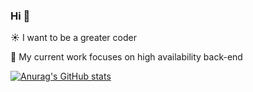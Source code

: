 ### Hi 👋
<!--
**MistraR/MistraR** is a ✨ _special_ ✨ repository because its `README.md` (this file) appears on your GitHub profile.

Here are some ideas to get you started:

- 🔭 I’m currently working on ...
- 🌱 I’m currently learning ...
- 👯 I’m looking to collaborate on ...
- 🤔 I’m looking for help with ...
- 💬 Ask me about ...
- 📫 How to reach me: ...
- 😄 Pronouns: ...
- ⚡ Fun fact: ...
-->
:sunny:  I want to be a greater coder 

:turtle:  My current work focuses on high availability back-end

[![Anurag's GitHub stats](https://github-readme-stats.vercel.app/api?username=MistraR&count_private=true&show_icons=true&theme=dracula)](https://github.com/anuraghazra/github-readme-stats)
